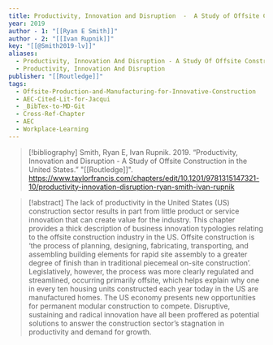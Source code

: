 ```yaml
---
title: Productivity, Innovation and Disruption  -  A Study of Offsite Construction in the United States
year: 2019
author - 1: "[[Ryan E Smith]]"
author - 2: "[[Ivan Rupnik]]"
key: "[[@Smith2019-lv]]"
aliases:
  - Productivity, Innovation And Disruption - A Study Of Offsite Construction In The United States
  - Productivity, Innovation And Disruption
publisher: "[[Routledge]]"
tags:
  - Offsite-Production-and-Manufacturing-for-Innovative-Construction
  - AEC-Cited-Lit-for-Jacqui
  - _BibTex-to-MD-Git
  - Cross-Ref-Chapter
  - AEC
  - Workplace-Learning
---
```


> [!bibliography]
> Smith, Ryan E, Ivan Rupnik. 2019. “Productivity, Innovation and Disruption  -  A Study of Offsite Construction in the United States.” "[[Routledge]]". https://www.taylorfrancis.com/chapters/edit/10.1201/9781315147321-10/productivity-innovation-disruption-ryan-smith-ivan-rupnik

> [!abstract]
> The lack of productivity in the United States (US) construction sector results in part from little product or service innovation that can create value for the industry. This chapter provides a thick description of business innovation typologies relating to the offsite construction industry in the US. Offsite construction is ‘the process of planning, designing, fabricating, transporting, and assembling building elements for rapid site assembly to a greater degree of finish than in traditional piecemeal on-site construction’. Legislatively, however, the process was more clearly regulated and streamlined, occurring primarily offsite, which helps explain why one in every ten housing units constructed each year today in the US are manufactured homes. The US economy presents new opportunities for permanent modular construction to compete. Disruptive, sustaining and radical innovation have all been proffered as potential solutions to answer the construction sector’s stagnation in productivity and demand for growth.